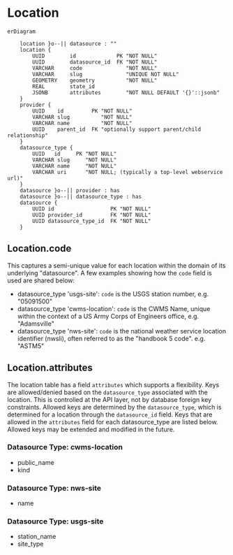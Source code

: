 # Location

```mermaid
erDiagram

    location }o--|| datasource : ""
    location {
        UUID        id             PK "NOT NULL"
        UUID        datasource_id  FK "NOT NULL"
        VARCHAR     code              "NOT NULL"
        VARCHAR     slug              "UNIQUE NOT NULL"
        GEOMETRY    geometry          "NOT NULL"
        REAL        state_id
        JSONB       attributes        "NOT NULL DEFAULT '{}'::jsonb"
    }
    provider {
        UUID    id         PK "NOT NULL"
        VARCHAR slug          "NOT NULL"
        VARCHAR name          "NOT NULL"
        UUID    parent_id  FK "optionally support parent/child relationship"
    }
    datasource_type {
        UUID   id     PK "NOT NULL"
        VARCHAR slug     "NOT NULL"
        VARCHAR name     "NOT NULL"
        VARCHAR uri      "NOT NULL; (typically a top-level webservice url)"
    }
    datasource }o--|| provider : has
    datasource }o--|| datasource_type : has
    datasource {
        UUID id                  PK "NOT NULL"
        UUID provider_id         FK "NOT NULL"
        UUID datasource_type_id  FK "NOT NULL"
    }

```

## Location.code

This captures a semi-unique value for each location within the domain of its underlying "datasource". A few examples showing how the `code` field is used are shared below:

- datasource_type 'usgs-site': `code` is the USGS station number, e.g. "05091500"
- datasource_type 'cwms-location': `code` is the CWMS Name, unique within the context of a US Army Corps of Engineers office, e.g. "Adamsville"
- datasource_type 'nws-site': `code` is the national weather service location identifier (nwsli), often referred to as the "handbook 5 code". e.g. "ASTM5"

## Location.attributes

The location table has a field `attributes` which supports a flexibility. Keys are allowed/denied based on the `datasource_type` associated with the location. This is controlled at the API layer, not by database foreign key constraints. Allowed keys are determined by the `datasource_type`, which is determined for a location through the `datasource_id` field. Keys that are allowed in the `attributes` field for each datasource_type are listed below. Allowed keys may be extended and modified in the future.

### Datasource Type: cwms-location

- public_name
- kind

### Datasource Type: nws-site

- name

### Datasource Type: usgs-site

- station_name
- site_type
